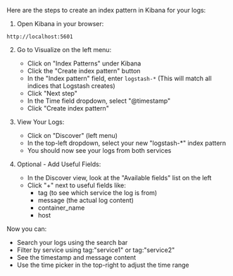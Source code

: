Here are the steps to create an index pattern in Kibana for your logs:

1. Open Kibana in your browser:

```
http://localhost:5601
```

2. Go to Visualize on the left menu:

   - Click on "Index Patterns" under Kibana
   - Click the "Create index pattern" button
   - In the "Index pattern" field, enter `logstash-*`
     (This will match all indices that Logstash creates)
   - Click "Next step"
   - In the Time field dropdown, select "@timestamp"
   - Click "Create index pattern"

3. View Your Logs:

   - Click on "Discover" (left menu)
   - In the top-left dropdown, select your new "logstash-\*" index pattern
   - You should now see your logs from both services

4. Optional - Add Useful Fields:
   - In the Discover view, look at the "Available fields" list on the left
   - Click "+" next to useful fields like:
     - tag (to see which service the log is from)
     - message (the actual log content)
     - container_name
     - host

Now you can:

- Search your logs using the search bar
- Filter by service using tag:"service1" or tag:"service2"
- See the timestamp and message content
- Use the time picker in the top-right to adjust the time range
